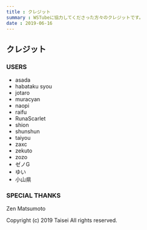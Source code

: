```yaml
---
title : クレジット
summary : WSTubeに協力してくださった方々のクレジットです。
date : 2019-06-16
---
```

## クレジット

### USERS
- asada
- habataku syou
- jotaro
- muracyan
- naopi
- raifu
- RunaScarlet
- shion
- shunshun
- taiyou
- zaxc
- zekuto
- zozo
- ゼノG
- ゆい
- 小山県

### SPECIAL THANKS
Zen Matsumoto

Copyright (c) 2019 Taisei All rights reserved.